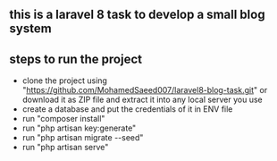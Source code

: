 ## this is a laravel 8 task to develop a small blog system

## steps to run the project
- clone the project using "https://github.com/MohamedSaeed007/laravel8-blog-task.git" or download it as ZIP file and extract it into any local server you use
- create a database and put the credentials of it in ENV file
- run "composer install"
- run "php artisan key:generate"
- run "php artisan migrate --seed"
- run "php artisan serve"
